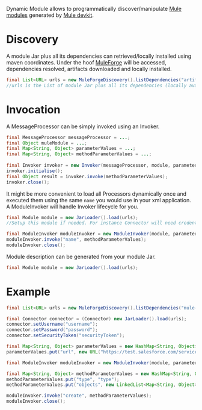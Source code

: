 Dynamic Module allows to programmatically discover/manipulate [Mule modules](http://www.mulesoft.org/muleforge/cloud-connectors) generated by [Mule devkit](http://www.mulesoft.org/documentation/display/DEVKIT/Home).

# Discovery

A module Jar plus all its dependencies can retrieved/locally installed using maven coordinates. Under the hoof [MuleForge](http://www.mulesoft.org/muleforge) will be accessed, dependencies resolved, artifacts downloaded and locally installed.

```java
final List<URL> urls = new MuleForgeDiscovery().listDependencies("artifactId", "version");
//urls is the List of module Jar plus all its dependencies (locally available ).
```

# Invocation

A MessageProcessor can be simply invoked using an Invoker.

```java
final MessageProcessor messageProcessor = ...;
final Object muleModule = ...;
final Map<String, Object> parameterValues = ...;
final Map<String, Object> methodParameterValues = ...;
        
final Invoker invoker = new Invoker(messageProcessor, module, parameterValues, 5);
invoker.initialise();
final Object result = invoker.invoke(methodParameterValues);
invoker.close();
```

It might be more convenient to load all Processors dynamically once and executed them using the same `name` you would use in your xml application.
A ModuleInvoker will handle Invoker lifecycle for you.

```java
final Module module = new JarLoader().load(urls);
//Setup this module if needed. For instance Connector will need credentials to be injected.

final ModuleInvoker moduleInvoker = new ModuleInvoker(module, parameterValues);
moduleInvoker.invoke("name", methodParameterValues);
moduleInvoker.close();
```

Module description can be generated from your module Jar.

```java
final Module module = new JarLoader().load(urls);
```

# Example

```java
final List<URL> urls = new MuleForgeDiscovery().listDependencies("mule-module-sfdc", "4.0-SNAPSHOT");

final Connector connector = (Connector) new JarLoader().load(urls);
connector.setUsername("username");
connector.setPassword("password");
connector.setSecurityToken("securityToken");

final Map<String, Object> parameterValues = new HashMap<String, Object>();
parameterValues.put("url", new URL("https://test.salesforce.com/services/Soap/u/23.0"));

final ModuleInvoker moduleInvoker = new ModuleInvoker(module, parameterValues);

final Map<String, Object> methodParameterValues = new HashMap<String, Object>();
methodParameterValues.put("type", "type");
methodParameterValues.put("objects", new LinkedList<Map<String, Object>>());

moduleInvoker.invoke("create", methodParameterValues);
moduleInvoker.close();
```